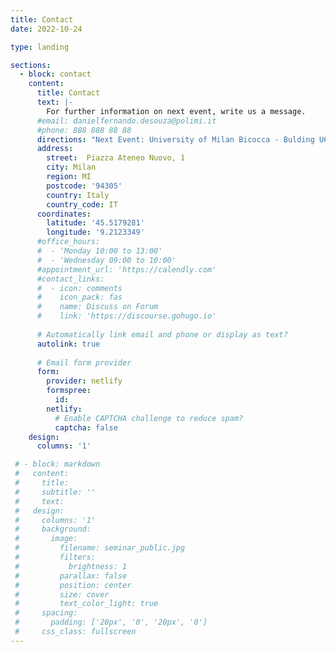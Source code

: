 ```yaml
---
title: Contact
date: 2022-10-24

type: landing

sections:
  - block: contact
    content:
      title: Contact
      text: |-
        For further information on next event, write us a message.
      #email: danielfernando.desouza@polimi.it
      #phone: 888 888 88 88
      directions: "Next Event: University of Milan Bicocca - Bulding U6, Room 29."
      address:
        street:  Piazza Ateneo Nuovo, 1
        city: Milan
        region: MI
        postcode: '94305'
        country: Italy
        country_code: IT
      coordinates:
        latitude: '45.5179281'
        longitude: '9.2123349'
      #office_hours:
      #  - 'Monday 10:00 to 13:00'
      #  - 'Wednesday 09:00 to 10:00'
      #appointment_url: 'https://calendly.com'
      #contact_links:
      #  - icon: comments
      #    icon_pack: fas
      #    name: Discuss on Forum
      #    link: 'https://discourse.gohugo.io'
    
      # Automatically link email and phone or display as text?
      autolink: true
    
      # Email form provider
      form:
        provider: netlify
        formspree:
          id:
        netlify:
          # Enable CAPTCHA challenge to reduce spam?
          captcha: false
    design:
      columns: '1'

 # - block: markdown
 #   content:
 #     title:
 #     subtitle: ''
 #     text:
 #   design:
 #     columns: '1'
 #     background:
 #       image: 
 #         filename: seminar_public.jpg
 #         filters:
 #           brightness: 1
 #         parallax: false
 #         position: center
 #         size: cover
 #         text_color_light: true
 #     spacing:
 #       padding: ['20px', '0', '20px', '0']
 #     css_class: fullscreen
---
```

